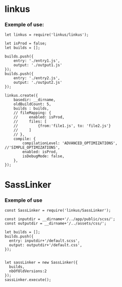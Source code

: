 # linkus
### Exemple of use:


    let linkus = require('linkus/linkus');
  
    let isProd = false;
    let builds = [];

    builds.push({
        entry: './entry1.js',
        output: './output1.js'
    });
    builds.push({
        entry: './entry2.js',
        output: './output2.js'
    });

    linkus.create({
        basedir: __dirname,
        oldBuildCount: 5,
        builds : builds,
        // fileMapping: {
        //     enabled: isProd,
        //     files: [
        //         {from:'file1.js', to: 'file2.js'}
        //     ]
        // },
        compile: {
            compilationLevel: 'ADVANCED_OPTIMIZATIONS', //'SIMPLE_OPTIMIZATIONS',
            enabled: isProd,
            isDebugMode: false,
        },
    });

# SassLinker
### Exemple of use

    const SassLinker = require('linkus/SassLinker');
    
    const inputdir = __dirname+'/../app/public/scss/';
    const outputdir = __dirname+'/../assets/css/';
    
    let builds = [];
    builds.push({
      entry: inputdir+'/default.scss',
      output: outputdir+'/default.css',
    });
    
    
    let sassLinker = new SassLinker({
      builds,
      nbOfOldVersions:2
    });
    sassLinker.execute();

